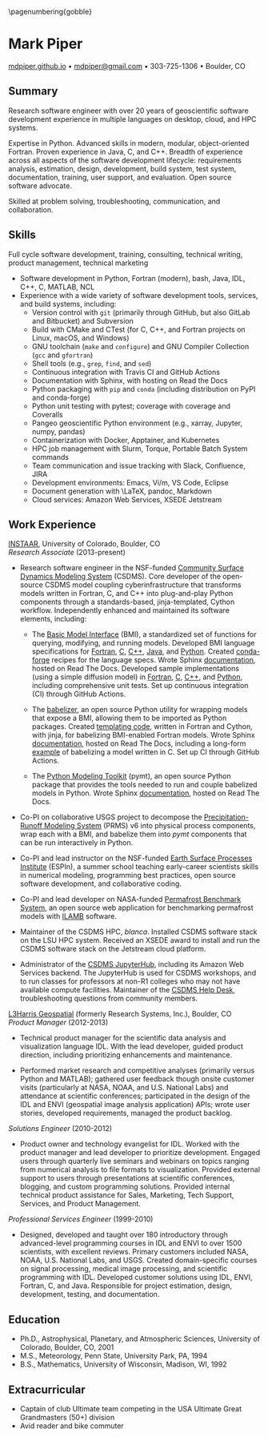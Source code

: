 <!-- A two-page resume -->

\pagenumbering{gobble}

# Mark Piper

<!-- @[mdpiper](https://github.com/mdpiper) &bull; -->
[mdpiper.github.io](https://mdpiper.github.io) &bull;
mdpiper@gmail.com &bull;
303-725-1306 &bull;
Boulder, CO


## Summary

Research software engineer
with over 20 years of geoscientific software development experience
in multiple languages on desktop, cloud, and HPC systems.

Expertise in Python.
Advanced skills in modern, modular, object-oriented Fortran.
Proven experience in Java, C, and C++.
Breadth of experience across all aspects of the software development lifecycle:
requirements analysis, estimation, design, development, build system, test system,
documentation, training, user support, and evaluation.
Open source software advocate.

Skilled at problem solving, troubleshooting, communication, and collaboration.


## Skills

Full cycle software development, training, consulting, technical writing,
product management, technical marketing

* Software development in Python, Fortran (modern), bash, Java, IDL,
  C++, C, MATLAB, NCL
* Experience with a wide variety of software development tools, services, and
  build systems, including:
  * Version control with `git` (primarily through GitHub, but also GitLab and
    Bitbucket) and Subversion
  * Build with CMake and CTest (for C, C++, and Fortran projects on Linux, macOS, and Windows)
  * GNU toolchain (`make` and `configure`) and GNU Compiler Collection (`gcc` and `gfortran`)
  * Shell tools (e.g., `grep`, `find`, and `sed`)
  * Continuous integration with Travis CI and GitHub Actions
  * Documentation with Sphinx, with hosting on Read the Docs
  * Python packaging with `pip` and `conda` (including distribution on PyPI and conda-forge)
  * Python unit testing with pytest; coverage with coverage and Coveralls 
  * Pangeo geoscientific Python environment (e.g., xarray, Jupyter, numpy, pandas)
  * Containerization with Docker, Apptainer, and Kubernetes
  * HPC job management with Slurm, Torque, Portable Batch System commands
  * Team communication and issue tracking with Slack, Confluence, JIRA
  * Development environments: Emacs, Vi/m, VS Code, Eclipse
  * Document generation with \LaTeX, pandoc, Markdown
  * Cloud services: Amazon Web Services, XSEDE Jetstream


## Work Experience

[INSTAAR](https://instaar.colorado.edu/), University of Colorado, Boulder, CO  
*Research Associate* (2013-present)

* Research software engineer in the NSF-funded [Community Surface Dynamics
  Modeling System](https://csdms.colorado.edu) (CSDMS). Core developer of the
  open-source CSDMS model coupling cyberinfrastructure that transforms models
  written in Fortran, C, and C++ into plug-and-play Python components through a
  standards-based, jinja-templated, Cython workflow. Independently enhanced and
  maintained its software elements, including:

    * The [Basic Model Interface](https://github.com/csdms/bmi) (BMI), a
      standardized set of functions for querying, modifying, and running models.
      Developed BMI language specifications for
      [Fortran](https://github.com/csdms/bmi-fortran),
      [C](https://github.com/csdms/bmi-c),
      [C++](https://github.com/csdms/bmi-cxx),
      [Java](https://github.com/csdms/bmi-java), and
      [Python](https://github.com/csdms/bmi-python).
      Created [conda-forge](https://github.com/conda-forge?q=bmi&type=&language=) recipes
      for the language specs.
      Wrote Sphinx [documentation](https://bmi.readthedocs.io/), hosted on Read The Docs.
      Developed sample implementations (using a simple diffusion model) in
      [Fortran](https://github.com/csdms/bmi-example-fortran),
      [C](https://github.com/csdms/bmi-example-c),
      [C++](https://github.com/csdms/bmi-example-cxx), and
      [Python](https://github.com/csdms/bmi-example-python),
      including comprehensive unit tests.
      Set up continuous integration (CI) through GitHub Actions.

    * The [babelizer](https://github.com/csdms/babelizer/), an open source
      Python utility for wrapping models that expose a BMI, allowing them to be
      imported as Python packages.
      Created [templating code](https://github.com/csdms/babelizer/tree/develop/babelizer/data/%7B%7Bcookiecutter.package_name%7D%7D/%7B%7Bcookiecutter.package_name%7D%7D/lib),
      written in Fortran and Cython, with jinja, for babelizing BMI-enabled Fortran models.
      Wrote Sphinx [documentation](https://babelizer.readthedocs.io), hosted on Read The Docs, including a long-form [example](https://babelizer.readthedocs.io/en/latest/example.html) of babelizing a model written in C.
      Set up CI through GitHub Actions.

    * The [Python Modeling Toolkit](https://github.com/csdms/pymt) (pymt), an
      open source Python package that provides the tools needed to run and
      couple babelized models in Python.
      Wrote Sphinx [documentation](https://pymt.readthedocs.io), hosted on Read The Docs.

* Co-PI on collaborative USGS project to decompose 
  the [Precipitation-Runoff Modeling System](https://www.usgs.gov/software/precipitation-runoff-modeling-system-prms) (PRMS) v6
  into physical process components,
  wrap each with a BMI, and babelize them into *pymt* components
  that can be run interactively in Python.

* Co-PI and lead instructor on the NSF-funded
  [Earth Surface Processes Institute](https://github.com/csdms/espin) (ESPIn),
  a summer school teaching early-career scientists skills in numerical modeling,
  programming best practices, open source software development, and collaborative coding.

* Co-PI and lead developer on NASA-funded
  [Permafrost Benchmark System](https://permamodel.github.io/pbs),
  an open source web application for benchmarking permafrost models
  with [ILAMB](https://www.ilamb.org/) software.

* Maintainer of the CSDMS HPC, *blanca*.
  Installed CSDMS software stack on the LSU HPC system.
  Received an XSEDE award to install and run the CSDMS software stack
  on the Jetstream cloud platform.

* Administrator of the [CSDMS JupyterHub](https://csdms.colorado.edu/wiki/JupyterHub),
  including its Amazon Web Services backend. The JupyterHub is used for CSDMS workshops,
  and to run classes for professors at non-R1 colleges who may not have available compute facilities.
  Maintainer of the [CSDMS Help Desk](https://github.com/csdms/help-desk/),
  troubleshooting questions from community members.

[L3Harris Geospatial](https://www.l3harrisgeospatial.com/) (formerly Research Systems, Inc.), Boulder, CO  
*Product Manager* (2012-2013)

* Technical product manager for the
  scientific data analysis and visualization language IDL. With the
  lead developer, guided product direction, including
  prioritizing enhancements and maintenance.

* Performed market research and competitive analyses (primarily versus Python
  and MATLAB); gathered user feedback though onsite customer visits
  (particularly at NASA, NOAA, and U.S. National Labs) and attendance at
  scientific conferences; participated in the design of the IDL and ENVI
  (geospatial image analysis application) APIs; wrote user stories, developed
  requirements, managed the product backlog.

*Solutions Engineer* (2010-2012)

* Product owner and technology evangelist for IDL. Worked with the product
  manager and lead developer to prioritize development.
  Engaged users through quarterly live seminars
  and webinars on topics ranging from numerical analysis to file
  formats to visualization. Provided external support to users through
  presentations at scientific conferences, blogging, and custom programming
  solutions. Provided internal technical product assistance for Sales,
  Marketing, Tech Support, Services, and Product Management.

*Professional Services Engineer* (1999-2010)

* Designed, developed and taught over 180 introductory through advanced-level
  programming courses in IDL and ENVI to over 1500 scientists, with excellent
  reviews. Primary customers included NASA, NOAA, U.S. National Labs, and USGS.
  Created domain-specific courses on signal processing, medical image
  processing, and scientific programming with IDL. Developed customer solutions
  using IDL, ENVI, Fortran, C, and Java. Responsible for project estimation,
  design, development, testing, and documentation.


## Education

* Ph.D., Astrophysical, Planetary, and Atmospheric Sciences, University of Colorado, Boulder, CO, 2001
* M.S., Meteorology, Penn State, University Park, PA, 1994
* B.S., Mathematics, University of Wisconsin, Madison, WI, 1992


## Extracurricular

* Captain of club Ultimate team competing in the USA Ultimate Great Grandmasters (50+) division
* Avid reader and bike commuter

